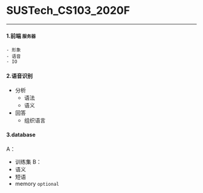 # SUSTech_CS103_2020F
---

#### 1.前端 `服务器`
    - 形象  
    - 语音
    - IO
    
#### 2.语音识别
- 分析
    - 语法
    - 语义
- 回答
    - 组织语言
        
#### 3.database
A：
- 训练集
B：
- 语义
- 短语
- memory `optional`